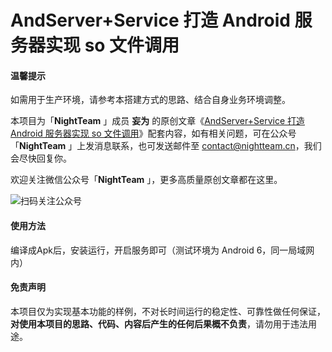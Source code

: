 # AndServer+Service 打造 Android 服务器实现 so 文件调用

#### 温馨提示

如需用于生产环境，请参考本搭建方式的思路、结合自身业务环境调整。

本项目为「**NightTeam** 」成员 **妄为** 的原创文章《[AndServer+Service 打造 Android 服务器实现 so 文件调用](https://mp.weixin.qq.com/s/Do4rGrMNFGx5HqFKM9vA1g)》配套内容，如有相关问题，可在公众号「**NightTeam** 」上发消息联系，也可发送邮件至 contact@nightteam.cn，我们会尽快回复你。

欢迎关注微信公众号「**NightTeam** 」，更多高质量原创文章都在这里。

![扫码关注公众号](https://i.loli.net/2019/09/18/hyxgIA2i5B3d6Ol.jpg)

#### 使用方法

编译成Apk后，安装运行，开启服务即可（测试环境为 Android 6，同一局域网内）

#### 免责声明

本项目仅为实现基本功能的样例，不对长时间运行的稳定性、可靠性做任何保证，**对使用本项目的思路、代码、内容后产生的任何后果概不负责**，请勿用于违法用途。
